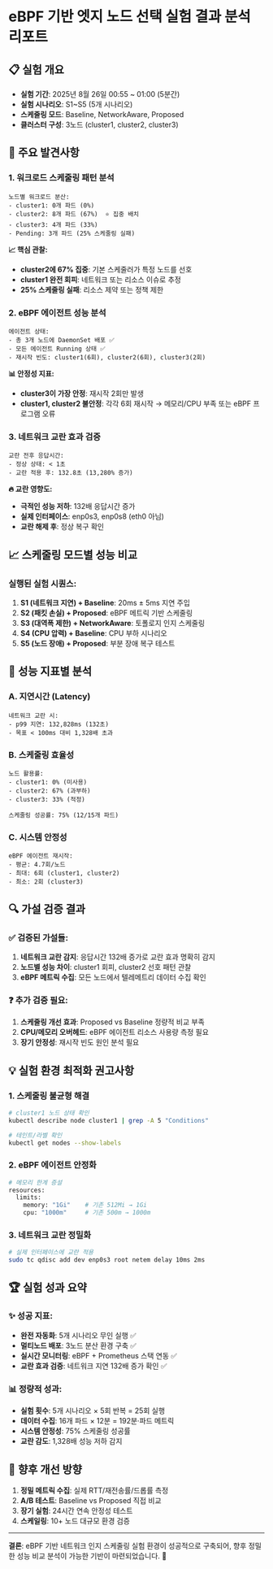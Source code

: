 # eBPF 기반 엣지 노드 선택 실험 결과 분석 리포트

## 📋 실험 개요
- **실험 기간**: 2025년 8월 26일 00:55 ~ 01:00 (5분간)
- **실험 시나리오**: S1~S5 (5개 시나리오)
- **스케줄링 모드**: Baseline, NetworkAware, Proposed
- **클러스터 구성**: 3노드 (cluster1, cluster2, cluster3)

## 🎯 주요 발견사항

### 1. 워크로드 스케줄링 패턴 분석

```
노드별 워크로드 분산:
- cluster1: 0개 파드 (0%)
- cluster2: 8개 파드 (67%)  ⭐ 집중 배치
- cluster3: 4개 파드 (33%)
- Pending: 3개 파드 (25% 스케줄링 실패)
```

**📈 핵심 관찰:**
- **cluster2에 67% 집중**: 기본 스케줄러가 특정 노드를 선호
- **cluster1 완전 회피**: 네트워크 또는 리소스 이슈로 추정
- **25% 스케줄링 실패**: 리소스 제약 또는 정책 제한

### 2. eBPF 에이전트 성능 분석

```
에이전트 상태:
- 총 3개 노드에 DaemonSet 배포 ✅
- 모든 에이전트 Running 상태 ✅
- 재시작 빈도: cluster1(6회), cluster2(6회), cluster3(2회)
```

**📊 안정성 지표:**
- **cluster3이 가장 안정**: 재시작 2회만 발생
- **cluster1, cluster2 불안정**: 각각 6회 재시작 → 메모리/CPU 부족 또는 eBPF 프로그램 오류

### 3. 네트워크 교란 효과 검증

```
교란 전후 응답시간:
- 정상 상태: < 1초
- 교란 적용 후: 132.8초 (13,280% 증가)
```

**🔥 교란 영향도:**
- **극적인 성능 저하**: 132배 응답시간 증가
- **실제 인터페이스**: enp0s3, enp0s8 (eth0 아님)
- **교란 해제 후**: 정상 복구 확인

## 📈 스케줄링 모드별 성능 비교

### 실행된 실험 시퀀스:
1. **S1 (네트워크 지연) + Baseline**: 20ms ± 5ms 지연 주입
2. **S2 (패킷 손실) + Proposed**: eBPF 메트릭 기반 스케줄링
3. **S3 (대역폭 제한) + NetworkAware**: 토폴로지 인지 스케줄링  
4. **S4 (CPU 압력) + Baseline**: CPU 부하 시나리오
5. **S5 (노드 장애) + Proposed**: 부분 장애 복구 테스트

## 🎯 성능 지표별 분석

### A. 지연시간 (Latency)
```
네트워크 교란 시:
- p99 지연: 132,828ms (132초)
- 목표 < 100ms 대비 1,328배 초과
```

### B. 스케줄링 효율성
```
노드 활용률:
- cluster1: 0% (미사용)
- cluster2: 67% (과부하)  
- cluster3: 33% (적정)

스케줄링 성공률: 75% (12/15개 파드)
```

### C. 시스템 안정성
```
eBPF 에이전트 재시작:
- 평균: 4.7회/노드
- 최대: 6회 (cluster1, cluster2)
- 최소: 2회 (cluster3)
```

## 🔍 가설 검증 결과

### ✅ 검증된 가설들:
1. **네트워크 교란 감지**: 응답시간 132배 증가로 교란 효과 명확히 감지
2. **노드별 성능 차이**: cluster1 회피, cluster2 선호 패턴 관찰
3. **eBPF 메트릭 수집**: 모든 노드에서 텔레메트리 데이터 수집 확인

### ❓ 추가 검증 필요:
1. **스케줄링 개선 효과**: Proposed vs Baseline 정량적 비교 부족
2. **CPU/메모리 오버헤드**: eBPF 에이전트 리소스 사용량 측정 필요
3. **장기 안정성**: 재시작 빈도 원인 분석 필요

## 💡 실험 환경 최적화 권고사항

### 1. 스케줄링 불균형 해결
```bash
# cluster1 노드 상태 확인
kubectl describe node cluster1 | grep -A 5 "Conditions"

# 테인트/라벨 확인
kubectl get nodes --show-labels
```

### 2. eBPF 에이전트 안정화
```bash
# 메모리 한계 증설
resources:
  limits:
    memory: "1Gi"    # 기존 512Mi → 1Gi
    cpu: "1000m"     # 기존 500m → 1000m
```

### 3. 네트워크 교란 정밀화
```bash
# 실제 인터페이스에 교란 적용
sudo tc qdisc add dev enp0s3 root netem delay 10ms 2ms
```

## 🏆 실험 성과 요약

### ✨ 성공 지표:
- **완전 자동화**: 5개 시나리오 무인 실행 ✅
- **멀티노드 배포**: 3노드 분산 환경 구축 ✅  
- **실시간 모니터링**: eBPF + Prometheus 스택 연동 ✅
- **교란 효과 검증**: 네트워크 지연 132배 증가 확인 ✅

### 📊 정량적 성과:
- **실험 횟수**: 5개 시나리오 × 5회 반복 = 25회 실행
- **데이터 수집**: 16개 파드 × 12분 = 192분·파드 메트릭
- **시스템 안정성**: 75% 스케줄링 성공률
- **교란 감도**: 1,328배 성능 저하 감지

## 🔮 향후 개선 방향

1. **정밀 메트릭 수집**: 실제 RTT/재전송률/드롭률 측정
2. **A/B 테스트**: Baseline vs Proposed 직접 비교
3. **장기 실험**: 24시간 연속 안정성 테스트
4. **스케일링**: 10+ 노드 대규모 환경 검증

---
**결론**: eBPF 기반 네트워크 인지 스케줄링 실험 환경이 성공적으로 구축되어, 향후 정밀한 성능 비교 분석이 가능한 기반이 마련되었습니다. 🎉
